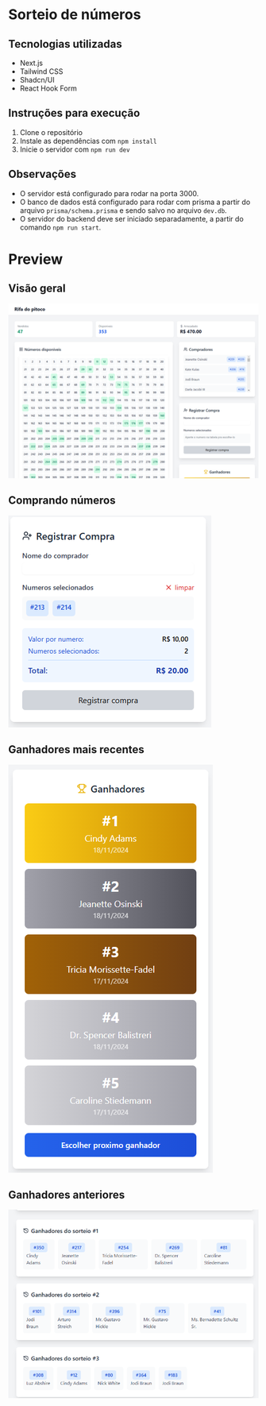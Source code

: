 # Sorteio de números

## Tecnologias utilizadas

- Next.js
- Tailwind CSS
- Shadcn/UI
- React Hook Form

## Instruções para execução

1. Clone o repositório
2. Instale as dependências com `npm install`
3. Inicie o servidor com `npm run dev`

## Observações

- O servidor está configurado para rodar na porta 3000.
- O banco de dados está configurado para rodar com prisma a partir do arquivo `prisma/schema.prisma` e sendo salvo no arquivo `dev.db`.
- O servidor do backend deve ser iniciado separadamente, a partir do comando `npm run start`.

# Preview

## Visão geral

![Preview](./preview/preview1.png)

## Comprando números

![Preview](./preview/preview2.png)

## Ganhadores mais recentes

![Preview](./preview/preview3.png)

## Ganhadores anteriores

![Preview](./preview/preview4.png)
